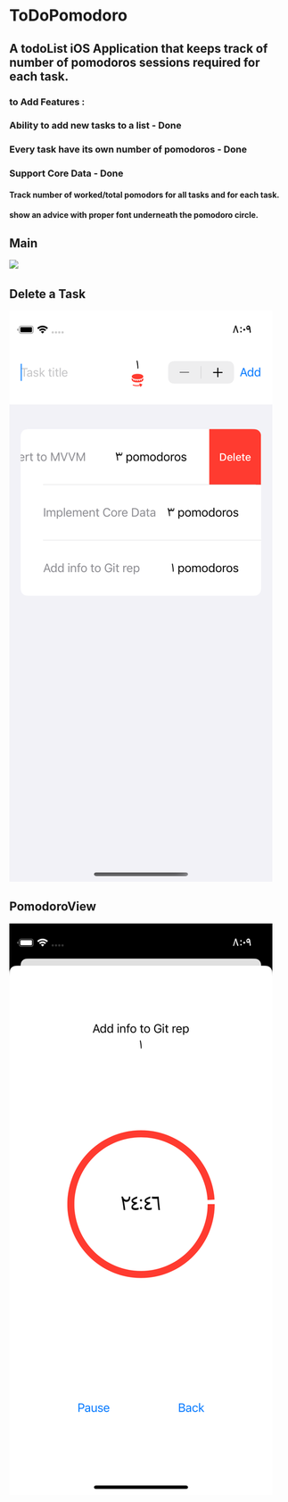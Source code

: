 # ToDoPomodoro

## A todoList iOS Application that keeps track of number of pomodoros sessions required for each task.

### to Add Features : 
### Ability to add new tasks to a list - Done
### Every task have its own number of pomodoros - Done
### Support Core Data - Done

#### Track number of worked/total pomodors for all tasks and for each task.
#### show an advice with proper font underneath the pomodoro circle.

## Main
<img src="[https://github.com/favicon.ico](https://github.com/TahhanCoding/ToDoPomodoro/blob/main/ScreenShots/1.png)" width="100">

## Delete a Task
![alt text](https://github.com/TahhanCoding/ToDoPomodoro/blob/main/ScreenShots/2.png)

## PomodoroView
![alt text](https://github.com/TahhanCoding/ToDoPomodoro/blob/main/ScreenShots/3.png)
